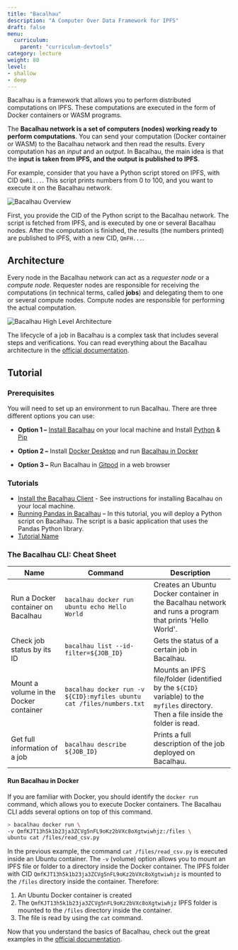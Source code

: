 ```yaml
---
title: "Bacalhau"
description: "A Computer Over Data Framework for IPFS"
draft: false
menu:
  curriculum:
    parent: "curriculum-devtools"
category: lecture
weight: 80
level:
- shallow
- deep
---
```


Bacalhau is a framework that allows you to perform distributed computations on IPFS.
These computations are executed in the form of Docker containers or WASM programs.

The **Bacalhau network is a set of computers (nodes) working ready to perform computations**.
You can send your computation (Docker container or WASM) to the Bacalhau network and then read the results.
Every computation has an _input_ and an _output_.
In Bacalhau, the main idea is that the **input is taken from IPFS, and the output is published to IPFS**.

For example, consider that you have a Python script stored on IPFS, with CID `QmR1...`.
This script prints numbers from 0 to 100, and you want to execute it on the Bacalhau network.

![Bacalhau Overview](bacalhau-overview.png)

First, you provide the CID of the Python script to the Bacalhau network.
The script is fetched from IPFS, and is executed by one or several Bacalhau nodes.
After the computation is finished, the results (the numbers printed) are published to IPFS, with a new CID, `QmFH...`.

## Architecture

Every node in the Bacalhau network can act as a _requester node_ or a _compute node_.
Requester nodes are responsible for receiving the computations (in technical terms, called **jobs**) and delegating them to one or several compute nodes.
Compute nodes are responsible for performing the actual computation.

![Bacalhau High Level Architecture](bacalhau-architecture.png)

The lifecycle of a job in Bacalhau is a complex task that includes several steps and verifications.
You can read everything about the Bacalhau architecture in the [official documentation](https://docs.bacalhau.org/about-bacalhau/architecture).

## Tutorial

### Prerequisites
You will need to set up an environment to run Bacalhau. There are three different options you can use:

* **Option 1 –** [Install Bacalhau](https://docs.bacalhau.org/getting-started/installation/#installing-the-bacalhau-cli-locally) on your local machine and Install [Python](https://www.python.org/downloads/) & [Pip](https://pip.pypa.io/en/stable/installation/)

* **Option 2 –** Install [Docker Desktop](https://www.docker.com/products/docker-desktop/) and run [Bacalhau in Docker](https://www.docker.com/products/docker-desktop/)

* **Option 3 –** Run Bacalhau in [Gitpod](https://gitpod.io/#https://github.com/protocol/launchpad-tutorials) in a web browser

### Tutorials
* [Install the Bacalhau Client](https://docs.bacalhau.org/getting-started/installation/#install-the-bacalhau-client) - See instructions for installing Bacalhau on your local machine.
* [Running Pandas in Bacalhau](https://docs.bacalhau.org/examples/workload-onboarding/python-pandas/) – In this tutorial, you will deploy a Python script on Bacalhau. The script is a basic application that uses the Pandas Python library.
* [Tutorial Name](URL)


### The Bacalhau CLI: Cheat Sheet

| Name | Command | Description |
|--|----------|----------|
| Run a Docker container on Bacalhau |`bacalhau docker run ubuntu echo Hello World` | Creates an Ubuntu Docker container in the Bacalhau network and runs a program that prints 'Hello World'. |
| Check job status by its ID | `bacalhau list --id-filter=${JOB_ID}`  | Gets the status of a certain job in Bacalhau. |
| Mount a volume in the Docker container | `bacalhau docker run -v ${CID}:myfiles ubuntu cat /files/numbers.txt`| Mounts an IPFS file/folder (identified by the `${CID}` variable) to the `myfiles` directory. Then a file inside the folder is read. |
| Get full information of a job | `bacalhau describe ${JOB_ID}`   | Prints a full description of the job deployed on Bacalhau. |

#### Run Bacalhau in Docker
If you are familiar with Docker, you should identify the `docker run` command, which allows you to execute Docker containers.
The Bacalhau CLI adds several options on top of this command.

```bash
> bacalhau docker run \
-v QmfKJT13h5k1b23ja3ZCVg5nFL9oKz2bVXc8oXgtwiwhjz:/files \
ubuntu cat /files/read_csv.py
```

In the previous example, the command `cat /files/read_csv.py` is executed inside an Ubuntu container.
The `-v` (volume) option allows you to mount an IPFS file or folder to a directory inside the Docker container.
The IPFS folder with CID `QmfKJT13h5k1b23ja3ZCVg5nFL9oKz2bVXc8oXgtwiwhjz` is mounted to the `/files` directory inside the container. Therefore:
1. An Ubuntu Docker container is created
2. The `QmfKJT13h5k1b23ja3ZCVg5nFL9oKz2bVXc8oXgtwiwhjz` IPFS folder is mounted to the `/files` directory inside the container.
3. The file is read by using the `cat` command.

Now that you understand the basics of Bacalhau, check out the great examples in the [official documentation](https://docs.bacalhau.org/examples/).
